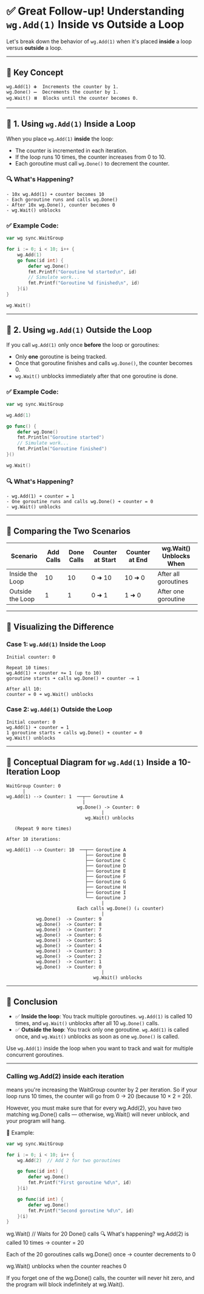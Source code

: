 
# ✅ Great Follow-up! Understanding `wg.Add(1)` Inside vs Outside a Loop

Let's break down the behavior of `wg.Add(1)` when it's placed **inside** a loop versus **outside** a loop.

---

## 🧠 Key Concept

```
wg.Add(1) ➕  Increments the counter by 1.
wg.Done() ➖  Decrements the counter by 1.
wg.Wait() ⏸️  Blocks until the counter becomes 0.
```

---

## 🔁 1. Using `wg.Add(1)` **Inside** a Loop

When you place `wg.Add(1)` **inside** the loop:

- The counter is incremented in each iteration.
- If the loop runs 10 times, the counter increases from 0 to 10.
- Each goroutine must call `wg.Done()` to decrement the counter.

### 🔍 What's Happening?

```
- 10x wg.Add(1) ➜ counter becomes 10
- Each goroutine runs and calls wg.Done()
- After 10x wg.Done(), counter becomes 0
- wg.Wait() unblocks
```

### ✅ Example Code:

```go
var wg sync.WaitGroup

for i := 0; i < 10; i++ {
    wg.Add(1)
    go func(id int) {
        defer wg.Done()
        fmt.Printf("Goroutine %d started\n", id)
        // Simulate work...
        fmt.Printf("Goroutine %d finished\n", id)
    }(i)
}

wg.Wait()
```

---

## 🔂 2. Using `wg.Add(1)` **Outside** the Loop

If you call `wg.Add(1)` only once **before** the loop or goroutines:

- Only **one** goroutine is being tracked.
- Once that goroutine finishes and calls `wg.Done()`, the counter becomes 0.
- `wg.Wait()` unblocks immediately after that one goroutine is done.

### ✅ Example Code:

```go
var wg sync.WaitGroup

wg.Add(1)

go func() {
    defer wg.Done()
    fmt.Println("Goroutine started")
    // Simulate work...
    fmt.Println("Goroutine finished")
}()

wg.Wait()
```

### 🔍 What's Happening?

```
- wg.Add(1) ➜ counter = 1
- One goroutine runs and calls wg.Done() ➜ counter = 0
- wg.Wait() unblocks
```

---

## 🔬 Comparing the Two Scenarios

| Scenario               | Add Calls | Done Calls | Counter at Start | Counter at End | wg.Wait() Unblocks When |
|------------------------|-----------|------------|------------------|----------------|--------------------------|
| Inside the Loop        | 10        | 10         | 0 ➜ 10           | 10 ➜ 0         | After all goroutines    |
| Outside the Loop       | 1         | 1          | 0 ➜ 1            | 1 ➜ 0          | After one goroutine     |

---

## 🧮 Visualizing the Difference

### Case 1: `wg.Add(1)` Inside the Loop

```text
Initial counter: 0

Repeat 10 times:
wg.Add(1) ➜ counter += 1 (up to 10)
goroutine starts ➜ calls wg.Done() ➜ counter -= 1

After all 10:
counter = 0 ➜ wg.Wait() unblocks
```

### Case 2: `wg.Add(1)` Outside the Loop

```text
Initial counter: 0
wg.Add(1) ➜ counter = 1
1 goroutine starts ➜ calls wg.Done() ➜ counter = 0
wg.Wait() unblocks
```

---

## 🧠 Conceptual Diagram for `wg.Add(1)` Inside a 10-Iteration Loop

```text
WaitGroup Counter: 0
      |
wg.Add(1) --> Counter: 1  ──┬── Goroutine A
                            |
                          wg.Done() -> Counter: 0
                                   |
                             wg.Wait() unblocks

   (Repeat 9 more times)
   
After 10 iterations:

wg.Add(1) --> Counter: 10  ──┬── Goroutine A
                             ├── Goroutine B
                             ├── Goroutine C
                             ├── Goroutine D
                             ├── Goroutine E
                             ├── Goroutine F
                             ├── Goroutine G
                             ├── Goroutine H
                             ├── Goroutine I
                             └── Goroutine J
                                   |
                          Each calls wg.Done() (↓ counter)
                                   |
           wg.Done()  -> Counter: 9
           wg.Done()  -> Counter: 8
           wg.Done()  -> Counter: 7
           wg.Done()  -> Counter: 6
           wg.Done()  -> Counter: 5
           wg.Done()  -> Counter: 4
           wg.Done()  -> Counter: 3
           wg.Done()  -> Counter: 2
           wg.Done()  -> Counter: 1
           wg.Done()  -> Counter: 0
                                   |
                                wg.Wait() unblocks
```

---

## 🧾 Conclusion

- ✅ **Inside the loop**: You track multiple goroutines. `wg.Add(1)` is called 10 times, and `wg.Wait()` unblocks after all 10 `wg.Done()` calls.
- ✅ **Outside the loop**: You track only one goroutine. `wg.Add(1)` is called once, and `wg.Wait()` unblocks as soon as one `wg.Done()` is called.

Use `wg.Add(1)` inside the loop when you want to track and wait for multiple concurrent goroutines.

---

### Calling wg.Add(2) inside each iteration
means you're increasing the WaitGroup counter by 2 per iteration. So if your loop runs 10 times, the counter will go from 0 → 20 (because 10 × 2 = 20).

However, you must make sure that for every wg.Add(2), you have two matching wg.Done() calls — otherwise, wg.Wait() will never unblock, and your program will hang.

🔁 Example:
```go
var wg sync.WaitGroup

for i := 0; i < 10; i++ {
    wg.Add(2)  // Add 2 for two goroutines

    go func(id int) {
        defer wg.Done()
        fmt.Printf("First goroutine %d\n", id)
    }(i)

    go func(id int) {
        defer wg.Done()
        fmt.Printf("Second goroutine %d\n", id)
    }(i)
}
```

wg.Wait() // Waits for 20 Done() calls
🔍 What's happening?
wg.Add(2) is called 10 times → counter = 20

Each of the 20 goroutines calls wg.Done() once → counter decrements to 0

wg.Wait() unblocks when the counter reaches 0

If you forget one of the wg.Done() calls, the counter will never hit zero, and the program will block indefinitely at wg.Wait().